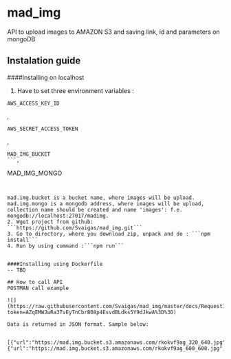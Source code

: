 # mad_img
API to upload images to AMAZON S3 and saving link, id and parameters on mongoDB

## Instalation guide  
####Installing on localhost 
1. Have to set three environment variables :
```
AWS_ACCESS_KEY_ID
```
,
```
AWS_SECRET_ACCESS_TOKEN
```
,
```
MAD_IMG_BUCKET
```,
```
MAD_IMG_MONGO
```


mad.img.bucket is a bucket name, where images will be upload. mad.img.mongo is a mongodb address, where images will be upload, collection name should be created and name 'images': f.e. mongodb://localhost:27017/madimg.
2. Wget project from github: ```https://github.com/Svaigas/mad_img.git```
3. Go to directory, where you download zip, unpack and do : ```npm install```
4. Run by using command :```npm run```


####Installing using Dockerfile
-- TBD

## How to call API
POSTMAN call example

![](https://raw.githubusercontent.com/Svaigas/mad_img/master/docs/Request1.JPG?token=AZqEMWJwRa3TvEyTnCbrB08p4EsvdBLdks5Y9dJkwA%3D%3D)

Data is returned in JSON format. Sample below:

	[{"url":"https://mad.img.bucket.s3.amazonaws.com/rkokvf9ag_320_640.jpg","width":320,"height":640,"_id":"58ec96e2496a280cb814036c"},{"url":"https://mad.img.bucket.s3.amazonaws.com/rkokvf9ag_600_600.jpg","width":600,"height":600,"_id":"58ec96e2496a280cb814036d"}]



